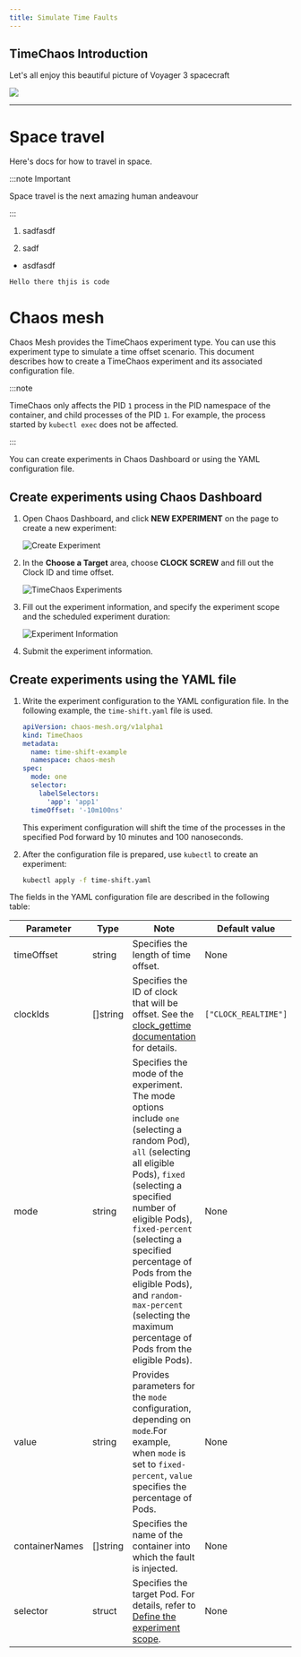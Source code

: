 ```yaml
---
title: Simulate Time Faults
---
```


## TimeChaos Introduction

Let's all enjoy this beautiful picture of Voyager 3 spacecraft

![](/img/Voyager-32.jpeg)

***

# Space travel

Here's docs for how to travel in space.

:::note Important

Space travel is the next amazing human andeavour

:::

1. sadfasdf

2. sadf

- asdfasdf

```
Hello there thjis is code
```

# Chaos mesh

Chaos Mesh provides the TimeChaos experiment type. You can use this experiment type to simulate a time offset scenario. This document describes how to create a TimeChaos experiment and its associated configuration file.

:::note

TimeChaos only affects the PID `1` process in the PID namespace of the container, and child processes of the PID `1`. For example, the process started by `kubectl exec` does not be affected.

:::

You can create experiments in Chaos Dashboard or using the YAML configuration file.

## Create experiments using Chaos Dashboard

1. Open Chaos Dashboard, and click **NEW EXPERIMENT** on the page to create a new experiment:

   ![Create Experiment](./img/create-new-exp.png)

2. In the **Choose a Target** area, choose **CLOCK SCREW** and fill out the Clock ID and time offset.

   ![TimeChaos Experiments](./img/timechaos-exp.png)

3. Fill out the experiment information, and specify the experiment scope and the scheduled experiment duration:

   ![Experiment Information](./img/exp-info.png)

4. Submit the experiment information.

## Create experiments using the YAML file

1. Write the experiment configuration to the YAML configuration file. In the following example, the `time-shift.yaml` file is used.

   ```yaml
   apiVersion: chaos-mesh.org/v1alpha1
   kind: TimeChaos
   metadata:
     name: time-shift-example
     namespace: chaos-mesh
   spec:
     mode: one
     selector:
       labelSelectors:
         'app': 'app1'
     timeOffset: '-10m100ns'
   ```

   This experiment configuration will shift the time of the processes in the specified Pod forward by 10 minutes and 100 nanoseconds.

2. After the configuration file is prepared, use `kubectl` to create an experiment:

   ```bash
   kubectl apply -f time-shift.yaml
   ```

The fields in the YAML configuration file are described in the following table:

| Parameter      | Type      | Note                                                                                                                                                                                                                                                                                                                                                                        | Default value        | Required | Example                                 |
| -------------- | --------- | --------------------------------------------------------------------------------------------------------------------------------------------------------------------------------------------------------------------------------------------------------------------------------------------------------------------------------------------------------------------------- | -------------------- | -------- | --------------------------------------- |
| timeOffset     | string    | Specifies the length of time offset.                                                                                                                                                                                                                                                                                                                                        | None                 | Yes      | `-5m`                                   |
| clockIds       | \[]string | Specifies the ID of clock that will be offset. See the [<clock>clock_gettime</clock> documentation](https://man7.org/linux/man-pages/man2/clock_gettime.2.html) for details.                                                                                                                                                                                                | `["CLOCK_REALTIME"]` | No       | `["CLOCK_REALTIME", "CLOCK_MONOTONIC"]` |
| mode           | string    | Specifies the mode of the experiment. The mode options include `one` (selecting a random Pod), `all` (selecting all eligible Pods), `fixed` (selecting a specified number of eligible Pods), `fixed-percent` (selecting a specified percentage of Pods from the eligible Pods), and `random-max-percent` (selecting the maximum percentage of Pods from the eligible Pods). | None                 | Yes      | `one`                                   |
| value          | string    | Provides parameters for the `mode` configuration, depending on `mode`.For example, when `mode` is set to `fixed-percent`, `value` specifies the percentage of Pods.                                                                                                                                                                                                         | None                 | No       | 1                                       |
| containerNames | \[]string | Specifies the name of the container into which the fault is injected.                                                                                                                                                                                                                                                                                                       | None                 | No       | `["nginx"]`                             |
| selector       | struct    | Specifies the target Pod. For details, refer to [Define the experiment scope](./define-chaos-experiment-scope.md).                                                                                                                                                                                                                                                          | None                 | Yes      |                                         |
